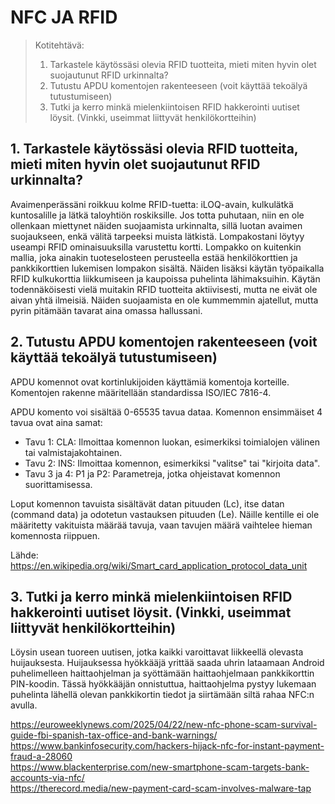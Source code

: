 # NFC JA RFID
> Kotitehtävä:
> 1. Tarkastele käytössäsi olevia RFID tuotteita, mieti miten hyvin olet suojautunut RFID urkinnalta?
> 2. Tutustu APDU komentojen rakenteeseen (voit käyttää tekoälyä tutustumiseen)
> 3. Tutki ja kerro minkä mielenkiintoisen RFID hakkerointi uutiset löysit. (Vinkki, useimmat liittyvät henkilökortteihin)

## 1. Tarkastele käytössäsi olevia RFID tuotteita, mieti miten hyvin olet suojautunut RFID urkinnalta?
Avaimenperässäni roikkuu kolme RFID-tuetta: iLOQ-avain, kulkulätkä kuntosalille ja lätkä taloyhtiön roskiksille. Jos totta puhutaan, niin en ole ollenkaan miettynet näiden suojaamista urkinnalta, sillä luotan avaimen suojaukseen, enkä välitä tarpeeksi muista lätkistä. Lompakostani löytyy useampi RFID ominaisuuksilla varustettu kortti. Lompakko on kuitenkin mallia, joka ainakin tuoteselosteen perusteella estää henkilökorttien ja pankkikorttien lukemisen lompakon sisältä. Näiden lisäksi käytän työpaikalla RFID kulkukorttia liikkumiseen ja kaupoissa puhelinta lähimaksuihin. Käytän todennäköisesti vielä muitakin RFID tuotteita aktiivisesti, mutta ne eivät ole aivan yhtä ilmeisiä. Näiden suojaamista en ole kummemmin ajatellut, mutta pyrin pitämään tavarat aina omassa hallussani.

## 2. Tutustu APDU komentojen rakenteeseen (voit käyttää tekoälyä tutustumiseen)
APDU komennot ovat kortinlukijoiden käyttämiä komentoja korteille. Komentojen rakenne määritellään standardissa ISO/IEC 7816-4.

APDU komento voi sisältää 0-65535 tavua dataa. Komennon ensimmäiset 4 tavua ovat aina samat:
* Tavu 1: CLA: Ilmoittaa komennon luokan, esimerkiksi toimialojen välinen tai valmistajakohtainen.
* Tavu 2: INS: Ilmoittaa komennon, esimerkiksi "valitse" tai "kirjoita data".
* Tavu 3 ja 4: P1 ja P2: Parametreja, jotka ohjeistavat komennon suorittamisessa.

Loput komennon tavuista sisältävät datan pituuden (Lc), itse datan (command data) ja odotetun vastauksen pituuden (Le). Näille kentille ei ole määritetty vakituista määrää tavuja, vaan tavujen määrä vaihtelee hieman komennosta riippuen.

Lähde: https://en.wikipedia.org/wiki/Smart_card_application_protocol_data_unit

## 3. Tutki ja kerro minkä mielenkiintoisen RFID hakkerointi uutiset löysit. (Vinkki, useimmat liittyvät henkilökortteihin)
Löysin usean tuoreen uutisen, jotka kaikki varoittavat liikkeellä olevasta huijauksesta. Huijauksessa hyökkääjä yrittää saada uhrin lataamaan Android puhelimelleen haittaohjelman ja syöttämään haittaohjelmaan pankkikorttin PIN-koodin. Tässä hyökkääjän onnistuttua, haittaohjelma pystyy lukemaan puhelinta lähellä olevan pankkikortin tiedot ja siirtämään siltä rahaa NFC:n avulla.

   https://euroweeklynews.com/2025/04/22/new-nfc-phone-scam-survival-guide-fbi-spanish-tax-office-and-bank-warnings/ \
   https://www.bankinfosecurity.com/hackers-hijack-nfc-for-instant-payment-fraud-a-28060 \
   https://www.blackenterprise.com/new-smartphone-scam-targets-bank-accounts-via-nfc/ \
   https://therecord.media/new-payment-card-scam-involves-malware-tap
